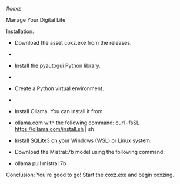#coxz


Manage Your Digital Life

Installation:
 * Download the asset coxz.exe from the releases.
 * 
 * Install the pyautogui Python library.
 * 
 * Create a Python virtual environment.
 * 
 * Install Ollama. You can install it from
 *  ollama.com with the following command:
   curl -fsSL https://ollama.com/install.sh | sh

 * Install SQLite3 on your Windows (WSL) or Linux system.

 * Download the Mistral:7b model using the following command:
 * 
   ollama pull mistral:7b

Conclusion:
You're good to go! Start the coxz.exe and begin coxzing.
